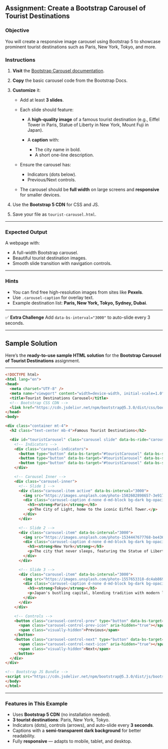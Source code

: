 ## **Assignment: Create a Bootstrap Carousel of Tourist Destinations**

### **Objective**

You will create a responsive image carousel using Bootstrap 5 to showcase prominent tourist destinations such as Paris, New York, Tokyo, and more.

### **Instructions**

1. **Visit** the [Bootstrap Carousel documentation](https://getbootstrap.com/docs/5.3/components/carousel/).
2. **Copy** the basic carousel code from the Bootstrap Docs.
3. **Customize** it:

   * Add at least **3 slides**.
   * Each slide should feature:

     * A **high-quality image** of a famous tourist destination (e.g., Eiffel Tower in Paris, Statue of Liberty in New York, Mount Fuji in Japan).
     * A **caption** with:

       * The city name in bold.
       * A short one-line description.
   * Ensure the carousel has:

     * Indicators (dots below).
     * Previous/Next controls.
   * The carousel should be **full width** on large screens and **responsive** for smaller devices.
4. Use the **Bootstrap 5 CDN** for CSS and JS.
5. Save your file as `tourist-carousel.html`.

---

### **Expected Output**

A webpage with:

* A full-width Bootstrap carousel.
* Beautiful tourist destination images.
* Smooth slide transition with navigation controls.

---

### **Hints**

* You can find free high-resolution images from sites like **Pexels**.
* Use `.carousel-caption` for overlay text.
* Example destination list: **Paris, New York, Tokyo, Sydney, Dubai**.

---

✅ **Extra Challenge**
Add `data-bs-interval="3000"` to auto-slide every 3 seconds.

---

## Sample Solution

Here’s the **ready-to-use sample HTML solution** for the **Bootstrap Carousel of Tourist Destinations** assignment.

---

```html
<!DOCTYPE html>
<html lang="en">
<head>
  <meta charset="UTF-8" />
  <meta name="viewport" content="width=device-width, initial-scale=1.0" />
  <title>Tourist Destinations Carousel</title>
  <!-- Bootstrap CSS CDN -->
  <link href="https://cdn.jsdelivr.net/npm/bootstrap@5.3.0/dist/css/bootstrap.min.css" rel="stylesheet">
</head>
<body>

<div class="container mt-4">
  <h2 class="text-center mb-4">Famous Tourist Destinations</h2>

  <div id="touristCarousel" class="carousel slide" data-bs-ride="carousel">
    <!-- Indicators -->
    <div class="carousel-indicators">
      <button type="button" data-bs-target="#touristCarousel" data-bs-slide-to="0" class="active" aria-current="true" aria-label="Slide 1"></button>
      <button type="button" data-bs-target="#touristCarousel" data-bs-slide-to="1" aria-label="Slide 2"></button>
      <button type="button" data-bs-target="#touristCarousel" data-bs-slide-to="2" aria-label="Slide 3"></button>
    </div>

    <!-- Carousel Inner -->
    <div class="carousel-inner">
      <!-- Slide 1 -->
      <div class="carousel-item active" data-bs-interval="3000">
        <img src="https://images.unsplash.com/photo-1502602898657-3e91760cbb34?w=1200" class="d-block w-100" alt="Paris">
        <div class="carousel-caption d-none d-md-block bg-dark bg-opacity-50 p-2 rounded">
          <h5><strong>Paris</strong></h5>
          <p>The City of Light, home to the iconic Eiffel Tower.</p>
        </div>
      </div>

      <!-- Slide 2 -->
      <div class="carousel-item" data-bs-interval="3000">
        <img src="https://images.unsplash.com/photo-1534447677768-be436bb09401?w=1200" class="d-block w-100" alt="New York">
        <div class="carousel-caption d-none d-md-block bg-dark bg-opacity-50 p-2 rounded">
          <h5><strong>New York</strong></h5>
          <p>The city that never sleeps, featuring the Statue of Liberty.</p>
        </div>
      </div>

      <!-- Slide 3 -->
      <div class="carousel-item" data-bs-interval="3000">
        <img src="https://images.unsplash.com/photo-1557653318-dc4ab869f8c5?w=1200" class="d-block w-100" alt="Tokyo">
        <div class="carousel-caption d-none d-md-block bg-dark bg-opacity-50 p-2 rounded">
          <h5><strong>Tokyo</strong></h5>
          <p>Japan's bustling capital, blending tradition with modern life.</p>
        </div>
      </div>
    </div>

    <!-- Controls -->
    <button class="carousel-control-prev" type="button" data-bs-target="#touristCarousel" data-bs-slide="prev">
      <span class="carousel-control-prev-icon" aria-hidden="true"></span>
      <span class="visually-hidden">Previous</span>
    </button>
    <button class="carousel-control-next" type="button" data-bs-target="#touristCarousel" data-bs-slide="next">
      <span class="carousel-control-next-icon" aria-hidden="true"></span>
      <span class="visually-hidden">Next</span>
    </button>
  </div>
</div>

<!-- Bootstrap JS Bundle -->
<script src="https://cdn.jsdelivr.net/npm/bootstrap@5.3.0/dist/js/bootstrap.bundle.min.js"></script>
</body>
</html>
```

---

### **Features in This Example**

* Uses **Bootstrap 5 CDN** (no installation needed).
* **3 tourist destinations**: Paris, New York, Tokyo.
* Indicators (dots), controls (arrows), and auto-slide every **3 seconds**.
* Captions with a **semi-transparent dark background** for better readability.
* Fully **responsive** — adapts to mobile, tablet, and desktop.

